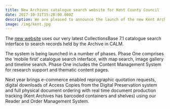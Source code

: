 ```yaml
---
title: New Archives catalogue search website for Kent County Council
date: 2017-10-31T15:28:00.000Z
description: We are pleased to announce the launch of the new Kent Archives website
image: /img/kent.jpg
---
```

The [new website](https://www.kentarchives.org.uk) uses our very latest CollectionsBase 7.1 catalogue search interface to search records held by the Archive in CALM.

The system is being launched in a number of phases.  Phase One comprises the ‘mobile first‘ catalogue search interface, with map search, image gallery and timeline search.  Phase One includes the Content Management System for research support and thematic content pages.

Next year brings e-commerce enabled reprographic quotation requests, digital downloads of Access Copies from the Digital Preservation system and full physical document ordering with real time document production tracking (Kent Archives has barcoded containers and shelves) using our Reader and Order Management System.
